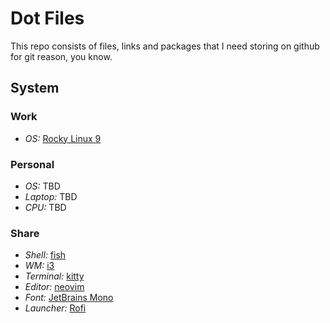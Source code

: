 # Dot Files
This repo consists of files, links and packages that I need storing on github for git reason, you know.

## System

### Work

- *OS:* [Rocky Linux 9](https://rockylinux.org/)

### Personal

- *OS:* TBD
- *Laptop:* TBD
- *CPU:* TBD

### Share

- *Shell:* [fish](https://github.com/fish-shell/fish-shell)
- *WM:* [i3](https://github.com/i3/i3)
- *Terminal:* [kitty](https://github.com/kovidgoyal/kitty)
- *Editor:* [neovim](https://github.com/neovim/neovim)
- *Font:* [JetBrains Mono](https://github.com/JetBrains/JetBrainsMono)
- *Launcher:* [Rofi](https://github.com/davatorium/rofi)
